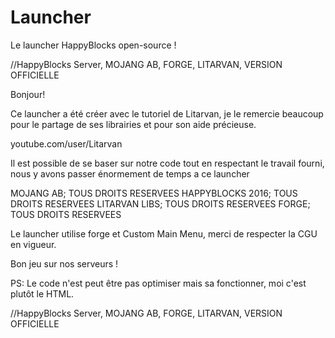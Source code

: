 # Launcher
Le launcher HappyBlocks open-source !

//HappyBlocks Server, MOJANG AB, FORGE, LITARVAN, VERSION OFFICIELLE

Bonjour!

Ce launcher a été créer avec le tutoriel de Litarvan, je le remercie beaucoup pour le partage de ses librairies et pour son aide précieuse.

youtube.com/user/Litarvan

Il est possible de se baser sur notre code tout en respectant le travail fourni, nous y avons passer énormement de temps a ce launcher


MOJANG AB; TOUS DROITS RESERVEES
HAPPYBLOCKS 2016; TOUS DROITS RESERVEES
LITARVAN LIBS; TOUS DROITS RESERVEES
FORGE; TOUS DROITS RESERVEES

Le launcher utilise forge et Custom Main Menu, merci de respecter la CGU en vigueur.

Bon jeu sur nos serveurs !

PS: Le code n'est peut être pas optimiser mais sa fonctionner, moi c'est plutôt le HTML.

//HappyBlocks Server, MOJANG AB, FORGE, LITARVAN, VERSION OFFICIELLE
